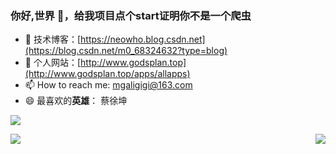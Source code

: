 ### 你好,世界 👋，给我项目点个start证明你不是一个爬虫

- :orange_book: 技术博客：[https://neowho.blog.csdn.net](https://blog.csdn.net/m0_68324632?type=blog)
-  :hammer:  个人网站：[http://www.godsplan.top](http://www.godsplan.top/apps/allapps)
- 📫 How to reach me: mgaligigi@163.com
- 😄 最喜欢的**英雄**： 蔡徐坤

![](http://124.223.168.27:8889//uploads/1678264316326.png)

<img align="right" src="https://github-readme-stats.vercel.app/api/top-langs/?username=flowers-10&hide=css" />
<img align="left" src="https://github-readme-stats.vercel.app/api?username=flowers-10&show_icons=true" />
